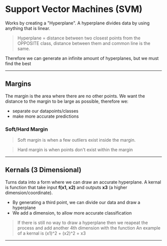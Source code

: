 # Support Vector Machines (SVM)

Works by creating a "Hyperplane". A hyperplane divides data by using anything that is linear.
> Hyperplane = distance between two closest points from the OPPOSITE class, distance between them and common line is the same.

Therefore we can generate an infinite amount of hyperplanes, but we must find the best

---

## Margins

The margin is the area where there are no other points. We want the distance to the margin to be large as possible, therefore we:
 + separate our datapoints/classes
 + make more accurate predictions

### Soft/Hard Margin
> Soft margin is when a few outliers exist inside the margin.

> Hard margin is when points don't exist within the margin
---

## Kernals (3 Dimensional)

Turns data into a form where we can draw an accurate hyperplane. A kernal is function that take input **f(x1, x2)** and outputs **x3** (a higher dimension/coordinate).
 + By generating a third point, we can divide our data and draw a hyperplane
 + We add a dimension, to allow more accurate classification
> If there is still no way to draw a hyperplane then we reapeat the process and add another 4th dimension with the function
An example of a kernal is (x1)^2 + (x2)^2 = x3

---
